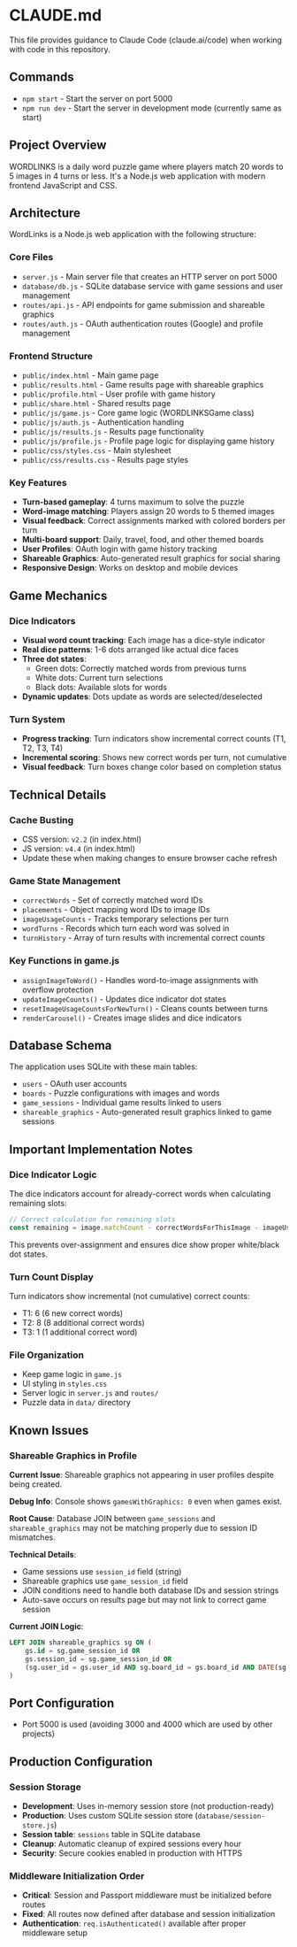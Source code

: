 # CLAUDE.md

This file provides guidance to Claude Code (claude.ai/code) when working with code in this repository.

## Commands

- `npm start` - Start the server on port 5000
- `npm run dev` - Start the server in development mode (currently same as start)

## Project Overview

WORDLINKS is a daily word puzzle game where players match 20 words to 5 images in 4 turns or less. It's a Node.js web application with modern frontend JavaScript and CSS.

## Architecture

WordLinks is a Node.js web application with the following structure:

### Core Files
- `server.js` - Main server file that creates an HTTP server on port 5000
- `database/db.js` - SQLite database service with game sessions and user management
- `routes/api.js` - API endpoints for game submission and shareable graphics
- `routes/auth.js` - OAuth authentication routes (Google) and profile management

### Frontend Structure
- `public/index.html` - Main game page
- `public/results.html` - Game results page with shareable graphics
- `public/profile.html` - User profile with game history
- `public/share.html` - Shared results page
- `public/js/game.js` - Core game logic (WORDLINKSGame class)
- `public/js/auth.js` - Authentication handling
- `public/js/results.js` - Results page functionality
- `public/js/profile.js` - Profile page logic for displaying game history
- `public/css/styles.css` - Main stylesheet
- `public/css/results.css` - Results page styles

### Key Features
- **Turn-based gameplay**: 4 turns maximum to solve the puzzle
- **Word-image matching**: Players assign 20 words to 5 themed images
- **Visual feedback**: Correct assignments marked with colored borders per turn
- **Multi-board support**: Daily, travel, food, and other themed boards
- **User Profiles**: OAuth login with game history tracking
- **Shareable Graphics**: Auto-generated result graphics for social sharing
- **Responsive Design**: Works on desktop and mobile devices

## Game Mechanics

### Dice Indicators
- **Visual word count tracking**: Each image has a dice-style indicator
- **Real dice patterns**: 1-6 dots arranged like actual dice faces
- **Three dot states**:
  - Green dots: Correctly matched words from previous turns
  - White dots: Current turn selections
  - Black dots: Available slots for words
- **Dynamic updates**: Dots update as words are selected/deselected

### Turn System
- **Progress tracking**: Turn indicators show incremental correct counts (T1, T2, T3, T4)
- **Incremental scoring**: Shows new correct words per turn, not cumulative
- **Visual feedback**: Turn boxes change color based on completion status

## Technical Details

### Cache Busting
- CSS version: `v2.2` (in index.html)
- JS version: `v4.4` (in index.html)
- Update these when making changes to ensure browser cache refresh

### Game State Management
- `correctWords` - Set of correctly matched word IDs
- `placements` - Object mapping word IDs to image IDs  
- `imageUsageCounts` - Tracks temporary selections per turn
- `wordTurns` - Records which turn each word was solved in
- `turnHistory` - Array of turn results with incremental correct counts

### Key Functions in game.js
- `assignImageToWord()` - Handles word-to-image assignments with overflow protection
- `updateImageCounts()` - Updates dice indicator dot states
- `resetImageUsageCountsForNewTurn()` - Cleans counts between turns
- `renderCarousel()` - Creates image slides and dice indicators

## Database Schema

The application uses SQLite with these main tables:
- `users` - OAuth user accounts
- `boards` - Puzzle configurations with images and words
- `game_sessions` - Individual game results linked to users
- `shareable_graphics` - Auto-generated result graphics linked to game sessions

## Important Implementation Notes

### Dice Indicator Logic
The dice indicators account for already-correct words when calculating remaining slots:
```javascript
// Correct calculation for remaining slots
const remaining = image.matchCount - correctWordsForThisImage - imageUsageCounts[imageId];
```

This prevents over-assignment and ensures dice show proper white/black dot states.

### Turn Count Display
Turn indicators show incremental (not cumulative) correct counts:
- T1: 6 (6 new correct words)
- T2: 8 (8 additional correct words)  
- T3: 1 (1 additional correct word)

### File Organization
- Keep game logic in `game.js`
- UI styling in `styles.css`
- Server logic in `server.js` and `routes/`
- Puzzle data in `data/` directory

## Known Issues

### Shareable Graphics in Profile
**Current Issue**: Shareable graphics not appearing in user profiles despite being created.

**Debug Info**: Console shows `gamesWithGraphics: 0` even when games exist.

**Root Cause**: Database JOIN between `game_sessions` and `shareable_graphics` may not be matching properly due to session ID mismatches.

**Technical Details**:
- Game sessions use `session_id` field (string)
- Shareable graphics use `game_session_id` field 
- JOIN conditions need to handle both database IDs and session strings
- Auto-save occurs on results page but may not link to correct game session

**Current JOIN Logic**:
```sql
LEFT JOIN shareable_graphics sg ON (
    gs.id = sg.game_session_id OR 
    gs.session_id = sg.game_session_id OR
    (sg.user_id = gs.user_id AND sg.board_id = gs.board_id AND DATE(sg.created_at) = DATE(gs.completed_at))
)
```

## Port Configuration
- Port 5000 is used (avoiding 3000 and 4000 which are used by other projects)

## Production Configuration

### Session Storage
- **Development**: Uses in-memory session store (not production-ready)
- **Production**: Uses custom SQLite session store (`database/session-store.js`)
- **Session table**: `sessions` table in SQLite database
- **Cleanup**: Automatic cleanup of expired sessions every hour
- **Security**: Secure cookies enabled in production with HTTPS

### Middleware Initialization Order
- **Critical**: Session and Passport middleware must be initialized before routes
- **Fixed**: All routes now defined after database and session initialization
- **Authentication**: `req.isAuthenticated()` available after proper middleware setup